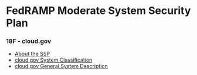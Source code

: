 # FedRAMP Moderate System Security Plan
### 18F - cloud.gov  

* [About the SSP](system_documentation/about-the-ssp.md)
* [cloud.gov System Classification](system_documentation/system-data.md)
* [cloud.gov General System Description](system_documentation/system-description.md)  
